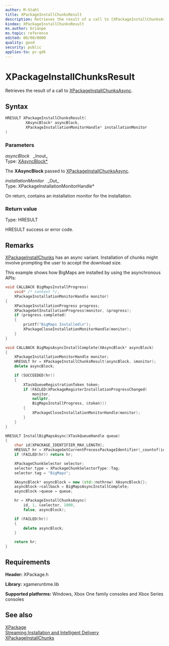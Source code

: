 ```yaml
---
author: M-Stahl
title: XPackageInstallChunksResult
description: Retrieves the result of a call to [XPackageInstallChunksAsync](xpackageinstallchunksasync.md).
kindex: XPackageInstallChunksResult
ms.author: brianpe
ms.topic: reference
edited: 00/00/0000
quality: good
security: public
applies-to: pc-gdk
---
```


# XPackageInstallChunksResult  

Retrieves the result of a call to [XPackageInstallChunksAsync](xpackageinstallchunksasync.md).  

## Syntax  
  
```cpp
HRESULT XPackageInstallChunksResult(  
         XAsyncBlock* asyncBlock,  
         XPackageInstallationMonitorHandle* installationMonitor  
)  
```  
  
### Parameters  
  
*asyncBlock* &nbsp;&nbsp;\_Inout\_  
Type: [XAsyncBlock*](../../xasync/structs/xasyncblock.md)  

  
The **XAsyncBlock** passed to [XPackageInstallChunksAsync](xpackageinstallchunksasync.md).  


*installationMonitor* &nbsp;&nbsp;\_Out\_  
Type: XPackageInstallationMonitorHandle*  

  
On return, contains an installation monitor for the installation.  


  
### Return value
Type: HRESULT
  
HRESULT success or error code.    

## Remarks

[XPackageInstallChunks](xpackageinstallchunks.md) has an async variant. Installation of chunks might involve prompting the user to accept the download size.

This example shows how BigMaps are installed by using the asynchronous APIs: 

```cpp
void CALLBACK BigMapsInstallProgress(
    void* /* context */,
    XPackageInstallationMonitorHandle monitor)
{
    XPackageInstallationProgress progress;
    XPackageGetInstallationProgress(monitor, &progress);
    if (progress.completed)
    {
        printf("BigMaps Installed\n");
        XPackageCloseInstallationMonitorHandle(monitor);
    }
}

void CALLBACK BigMapsAsyncInstallComplete(XAsyncBlock* asyncBlock)
{
    XPackageInstallationMonitorHandle monitor;
    HRESULT hr = XPackageInstallChunksResult(asyncBlock, &monitor);
    delete asyncBlock;

    if (SUCCEEDED(hr))
    {
        XTaskQueueRegistrationToken token;
        if (FAILED(XPackageRegisterInstallationProgressChanged(
            monitor,
            nullptr,
            BigMapsInstallProgress, &token)))
        {
            XPackageCloseInstallationMonitorHandle(monitor);
        }
    }
}

HRESULT InstallBigMapsAsync(XTaskQueueHandle queue)
{
    char id[XPACKAGE_IDENTIFIER_MAX_LENGTH];
    HRESULT hr = XPackageGetCurrentProcessPackageIdentifier(_countof(id), id);
    if (FAILED(hr)) return hr;

    XPackageChunkSelector selector;
    selector.type = XPackageChunkSelectorType::Tag;
    selector.tag = "BigMaps";

    XAsyncBlock* asyncBlock = new (std::nothrow) XAsyncBlock{};
    asyncBlock->callback = BigMapsAsyncInstallComplete;
    asyncBlock->queue = queue;

    hr = XPackageInstallChunksAsync(
        id, 1, &selector, 1000,
        false, asyncBlock);

    if (FAILED(hr))
    {
        delete asyncBlock;
    }

    return hr;
}
```  

## Requirements  
  
**Header:** XPackage.h
  
**Library:** xgameruntime.lib  
  
**Supported platforms:** Windows, Xbox One family consoles and Xbox Series consoles  
  
## See also  
[XPackage](../xpackage_members.md)  
[Streaming Installation and Intelligent Delivery](../../../../packaging/overviews/streaming_install-intelligent_delivery.md)     
[XPackageInstallChunks](xpackageinstallchunks.md)
  
  